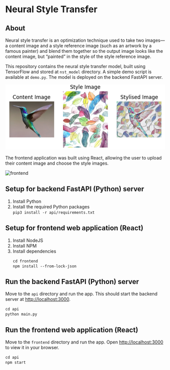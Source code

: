 # Neural Style Transfer

## About
Neural style transfer is an optimization technique used to take two images— a content image and a style reference image (such as an artwork by a famous painter) and blend them together so the output image looks like the content image, but “painted” in the style of the style reference image.

This repository contains the neural style transfer model, built using TensorFlow and stored at `nst_model` directory. A simple demo script is available at `demo.py`. The model is deployed on the backend FastAPI server.

![demo output](images/demo_output.png)

The frontend application was built using React, allowing the user to upload their content image and choose the style images.

![frontend](images/frontend.png)

## Setup for backend FastAPI (Python) server
<ol>
    <li>Install Python</li>
    <li>Install the required Python packages</li>
    <code>pip3 install -r api/requirements.txt</code>
</ol>

## Setup for frontend web application (React)

<ol>
    <li>Install NodeJS</li>
    <li>Install NPM</li>
    <li>Install dependencies</li>

    cd frontend
    npm install --from-lock-json
</ol>

## Run the backend FastAPI (Python) server
Move to the `api` directory and run the app. This should start the backend server at [http://localhost:3000](http://localhost:3000).
```
cd api
python main.py
```

## Run the frontend web application (React)
Move to the `frontend` directory and run the app.
Open [http://localhost:3000](http://localhost:3000) to view it in your browser.
```
cd api
npm start
```